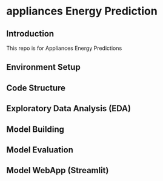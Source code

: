 # appliances Energy Prediction

## Introduction

This repo is for Appliances Energy Predictions

## Environment Setup

## Code Structure

## Exploratory Data Analysis (EDA)

## Model Building 

## Model Evaluation

## Model WebApp (Streamlit)